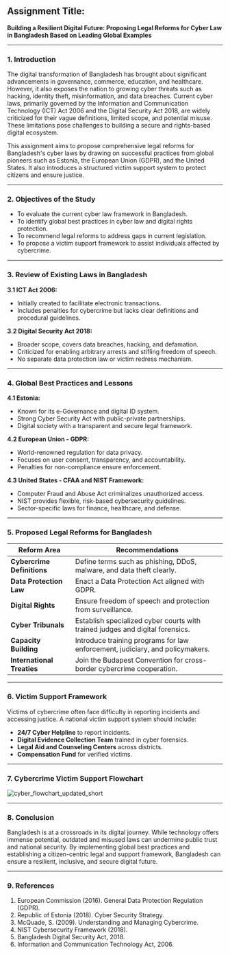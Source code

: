 ## **Assignment Title:**
**Building a Resilient Digital Future: Proposing Legal Reforms for Cyber Law in Bangladesh Based on Leading Global Examples**

---

### **1. Introduction**

The digital transformation of Bangladesh has brought about significant advancements in governance, commerce, education, and healthcare. However, it also exposes the nation to growing cyber threats such as hacking, identity theft, misinformation, and data breaches. Current cyber laws, primarily governed by the Information and Communication Technology (ICT) Act 2006 and the Digital Security Act 2018, are widely criticized for their vague definitions, limited scope, and potential misuse. These limitations pose challenges to building a secure and rights-based digital ecosystem.

This assignment aims to propose comprehensive legal reforms for Bangladesh's cyber laws by drawing on successful practices from global pioneers such as Estonia, the European Union (GDPR), and the United States. It also introduces a structured victim support system to protect citizens and ensure justice.

---

### **2. Objectives of the Study**

* To evaluate the current cyber law framework in Bangladesh.
* To identify global best practices in cyber law and digital rights protection.
* To recommend legal reforms to address gaps in current legislation.
* To propose a victim support framework to assist individuals affected by cybercrime.

---

### **3. Review of Existing Laws in Bangladesh**

**3.1 ICT Act 2006:**

* Initially created to facilitate electronic transactions.
* Includes penalties for cybercrime but lacks clear definitions and procedural guidelines.

**3.2 Digital Security Act 2018:**

* Broader scope, covers data breaches, hacking, and defamation.
* Criticized for enabling arbitrary arrests and stifling freedom of speech.
* No separate data protection law or victim redress mechanism.

---

### **4. Global Best Practices and Lessons**

**4.1 Estonia:**

* Known for its e-Governance and digital ID system.
* Strong Cyber Security Act with public-private partnerships.
* Digital society with a transparent and secure legal framework.

**4.2 European Union - GDPR:**

* World-renowned regulation for data privacy.
* Focuses on user consent, transparency, and accountability.
* Penalties for non-compliance ensure enforcement.

**4.3 United States - CFAA and NIST Framework:**

* Computer Fraud and Abuse Act criminalizes unauthorized access.
* NIST provides flexible, risk-based cybersecurity guidelines.
* Sector-specific laws for finance, healthcare, and defense.

---

### **5. Proposed Legal Reforms for Bangladesh**

| Reform Area                | Recommendations                                                               |
| -------------------------- | ----------------------------------------------------------------------------- |
| **Cybercrime Definitions** | Define terms such as phishing, DDoS, malware, and data theft clearly.         |
| **Data Protection Law**    | Enact a Data Protection Act aligned with GDPR.                                |
| **Digital Rights**         | Ensure freedom of speech and protection from surveillance.                    |
| **Cyber Tribunals**        | Establish specialized cyber courts with trained judges and digital forensics. |
| **Capacity Building**      | Introduce training programs for law enforcement, judiciary, and policymakers. |
| **International Treaties** | Join the Budapest Convention for cross-border cybercrime cooperation.         |

---

### **6. Victim Support Framework**

Victims of cybercrime often face difficulty in reporting incidents and accessing justice. A national victim support system should include:

* **24/7 Cyber Helpline** to report incidents.
* **Digital Evidence Collection Team** trained in cyber forensics.
* **Legal Aid and Counseling Centers** across districts.
* **Compensation Fund** for verified victims.

---

### **7. Cybercrime Victim Support Flowchart**

![cyber_flowchart_updated_short](https://github.com/user-attachments/assets/7d9faa2e-3f53-4ee6-9f12-8bccbb5848dd)

---

### **8. Conclusion**

Bangladesh is at a crossroads in its digital journey. While technology offers immense potential, outdated and misused laws can undermine public trust and national security. By implementing global best practices and establishing a citizen-centric legal and support framework, Bangladesh can ensure a resilient, inclusive, and secure digital future.

---

### **9. References**

1. European Commission (2016). General Data Protection Regulation (GDPR).
2. Republic of Estonia (2018). Cyber Security Strategy.
3. McQuade, S. (2009). Understanding and Managing Cybercrime.
4. NIST Cybersecurity Framework (2018).
5. Bangladesh Digital Security Act, 2018.
6. Information and Communication Technology Act, 2006.
